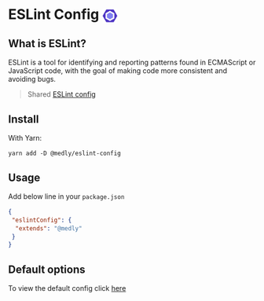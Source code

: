 # ESLint Config <img style="vertical-align: middle" height="30" src="https://raw.githubusercontent.com/github/explore/80688e429a7d4ef2fca1e82350fe8e3517d3494d/topics/eslint/eslint.png">

## What is ESLint?

ESLint is a tool for identifying and reporting patterns found in ECMAScript or JavaScript code, with the goal of making code more consistent and avoiding bugs.

> Shared [ESLint config](https://eslint.org/docs/user-guide/getting-started)

## Install

With Yarn:
```shell
yarn add -D @medly/eslint-config
```

## Usage

Add below line in your `package.json`

```json
{
 "eslintConfig": {
  "extends": "@medly"
 }
}
```

## Default options

To view the default config click [here](index.json)

